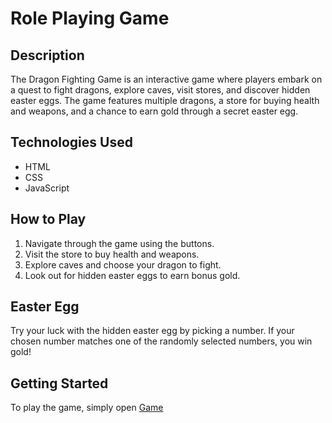 # Role Playing Game

## Description
The Dragon Fighting Game is an interactive game where players embark on a quest to fight dragons, explore caves, visit stores, and discover hidden easter eggs. The game features multiple dragons, a store for buying health and weapons, and a chance to earn gold through a secret easter egg.

## Technologies Used
- HTML
- CSS
- JavaScript

## How to Play
1. Navigate through the game using the buttons.
2. Visit the store to buy health and weapons.
3. Explore caves and choose your dragon to fight.
4. Look out for hidden easter eggs to earn bonus gold.

## Easter Egg
Try your luck with the hidden easter egg by picking a number. If your chosen number matches one of the randomly selected numbers, you win gold!

## Getting Started
To play the game, simply open [Game]([www.google.com](https://samuelcardenasg23.github.io/role-playing-game/))